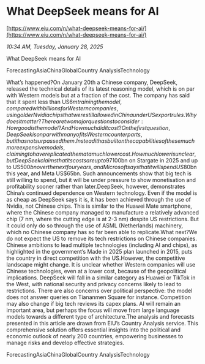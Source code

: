 # What DeepSeek means for AI

[https://www.eiu.com/n/what-deepseek-means-for-ai/](https://www.eiu.com/n/what-deepseek-means-for-ai/)

*10:34 AM, Tuesday, January 28, 2025*

What DeepSeek means for AI

ForecastingAsiaChinaGlobalCountry AnalysisTechnology

What’s happened?On January 20th a Chinese company, DeepSeek, released the technical details of its latest reasoning model, which is on par with Western models but at a fraction of the cost. The company has said that it spent less than US$6m training the model, compared with billions for Western companies, using older Nvidia chips that were still allowed in China under US export rules.Why does it matter?There are two major questions to consider: How good is the model? And How much did it cost? On the first question, DeepSeek is on par with many of its Western counterparts, but it has not surpassed them. Instead it has built on the capabilities of these much more expensive models, claiming to have replicated them at a much lower cost. How much lower is unclear, but DeepSeek claims that its costs are up to 97% lower than those of its Western rivals, largely because it used older Nvidia chips. The model is open source, which means that companies can replicate its parameters, and its low cost will put pressure on more expensive proprietary models by offering a much lower price point for end-users.If this is true, the economics of AI will change. Big tech and other companies have spent and are spending billions in capital expenditure and infrastructure—expenditure that will be called into question if a much cheaper model reaches the same technical capabilities. The success of DeepSeek also calls into question the recent announcement by the Trump administration of Stargate, an ambitious AI infrastructure venture. OpenAI, Oracle, and SoftBank have pledged to spend US$100bn on Stargate in 2025 and up to US$500bn over the next four years, and Microsoft says that it will spend US$80bn this year, and Meta US$65bn. Such announcements show that big tech is still willing to spend, but it will be under pressure to show monetisation and profitability sooner rather than later.DeepSeek, however, demonstrates China’s continued dependence on Western technology. Even if the model is as cheap as DeepSeek says it is, it has been achieved through the use of Nvidia, not Chinese chips. This is similar to the Huawei Mate smartphone, where the Chinese company managed to manufacture a relatively advanced chip (7 nm, where the cutting edge is at 2-3 nm) despite US restrictions. But it could only do so through the use of ASML (Netherlands) machinery, which no Chinese company has so far been able to replicate.What next?We do not expect the US to remove its tech restrictions on Chinese companies. Chinese ambitions to lead multiple technologies (including AI and chips), as highlighted in the government’s Made in 2025 plan launched in 2015, puts the country in direct competition with the US.However, the competitive landscape might change. It is unclear whether Western companies will use Chinese technologies, even at a lower cost, because of the geopolitical implications. DeepSeek will fall in a similar category as Huawei or TikTok in the West, with national security and privacy concerns likely to lead to restrictions. There are also concerns over political perspective: the model does not answer queries on Tiananmen Square for instance. Competition may also change if big tech reviews its capex plans. AI will remain an important area, but perhaps the focus will move from large language models towards a different type of architecture.The analysis and forecasts presented in this article are drawn from EIU’s Country Analysis service. This comprehensive solution offers essential insights into the political and economic outlook of nearly 200 countries, empowering businesses to manage risks and develop effective strategies.

ForecastingAsiaChinaGlobalCountry AnalysisTechnology


